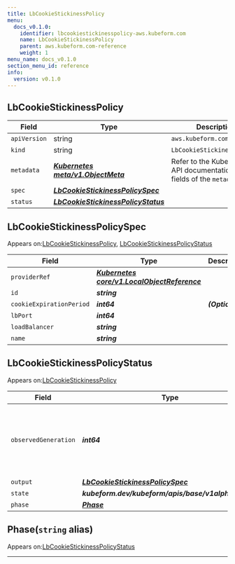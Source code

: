 ```yaml
---
title: LbCookieStickinessPolicy
menu:
  docs_v0.1.0:
    identifier: lbcookiestickinesspolicy-aws.kubeform.com
    name: LbCookieStickinessPolicy
    parent: aws.kubeform.com-reference
    weight: 1
menu_name: docs_v0.1.0
section_menu_id: reference
info:
  version: v0.1.0
---
```


## LbCookieStickinessPolicy
| Field | Type | Description |
| ------ | ----- | ----------- |
| `apiVersion` | string | `aws.kubeform.com/v1alpha1` |
|    `kind` | string | `LbCookieStickinessPolicy` |
| `metadata` | ***[Kubernetes meta/v1.ObjectMeta](https://kubernetes.io/docs/reference/generated/kubernetes-api/v1.13/#objectmeta-v1-meta)***|Refer to the Kubernetes API documentation for the fields of the `metadata` field.|
| `spec` | ***[LbCookieStickinessPolicySpec](#lbcookiestickinesspolicyspec)***||
| `status` | ***[LbCookieStickinessPolicyStatus](#lbcookiestickinesspolicystatus)***||
## LbCookieStickinessPolicySpec

Appears on:[LbCookieStickinessPolicy](#lbcookiestickinesspolicy), [LbCookieStickinessPolicyStatus](#lbcookiestickinesspolicystatus)

| Field | Type | Description |
| ------ | ----- | ----------- |
| `providerRef` | ***[Kubernetes core/v1.LocalObjectReference](https://kubernetes.io/docs/reference/generated/kubernetes-api/v1.13/#localobjectreference-v1-core)***||
| `id` | ***string***||
| `cookieExpirationPeriod` | ***int64***| ***(Optional)*** |
| `lbPort` | ***int64***||
| `loadBalancer` | ***string***||
| `name` | ***string***||
## LbCookieStickinessPolicyStatus

Appears on:[LbCookieStickinessPolicy](#lbcookiestickinesspolicy)

| Field | Type | Description |
| ------ | ----- | ----------- |
| `observedGeneration` | ***int64***| ***(Optional)*** Resource generation, which is updated on mutation by the API Server.|
| `output` | ***[LbCookieStickinessPolicySpec](#lbcookiestickinesspolicyspec)***| ***(Optional)*** |
| `state` | ***kubeform.dev/kubeform/apis/base/v1alpha1.State***| ***(Optional)*** |
| `phase` | ***[Phase](#phase)***| ***(Optional)*** |
## Phase(`string` alias)

Appears on:[LbCookieStickinessPolicyStatus](#lbcookiestickinesspolicystatus)

---
